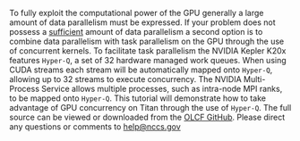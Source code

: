 To fully exploit the computational power of the GPU generally a large amount of data parallelism must be expressed. If your problem does not possess a <a href="https://www.olcf.ornl.gov/support/system-user-guides/accelerated-computing-guide/#3093">sufficient</a> amount of data parallelism a second option is to combine data parallelism with task parallelism on the GPU through the use of concurrent kernels. To facilitate task parallelism the NVIDIA Kepler K20x features <code>Hyper-Q</code>, a set of 32 hardware managed work queues. When using CUDA streams each stream will be automatically mapped onto <code>Hyper-Q</code>, allowing up to 32 streams to execute concurrency. The NVIDIA </code>Multi-Process Service</code> allows multiple processes, such as intra-node MPI ranks, to be mapped onto <code>Hyper-Q</code>. This tutorial will demonstrate how to take advantage of GPU concurrency on Titan through the use of <code>Hyper-Q</code>. The full source can be viewed or downloaded from the <a href=https://github.com/olcf/Concurrent-Kernels>OLCF GitHub</a>. Please direct any questions or comments to <a href="mailto:help@nccs.gov">help@nccs.gov</a>
